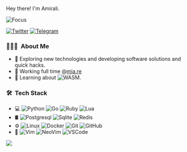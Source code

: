 Hey there! I'm Amirali.

![Focus](https://img.shields.io/badge/Focus-Backend-brightgreen)

<a href="https://twitter.com/eilarima" target="_blank"><img src="https://img.shields.io/badge/-Twitter-1da1f2?style=flat&labelColor=1da1f2&logo=twitter&logoColor=white" alt="Twitter"></a>
<a href="https://t.me/eilarima" target="_blank"><img src="https://img.shields.io/badge/-Telegram-2CA5E0?style=flat&labelColor=2CA5E0&logo=telegram&logoColor=white" alt="Telegram"></a>

<h3> 👨🏻‍💻 &nbsp;About Me </h3>

- 🤔 Exploring new technologies and developing software solutions and quick hacks.
- 💼 Working full time @[mia.re](https://mia.re)
- 🌱 Learning about ![WASM](https://img.shields.io/badge/-WebAssembly-333333?style=flat&logo=webassembly&logoColor=654ff0).

<h3> 🛠 &nbsp;Tech Stack</h3>

- 💻
  ![Python](https://img.shields.io/badge/-Python-333333?style=flat&logo=python)
  ![Go](https://img.shields.io/badge/-Go-333333?style=flat&logo=go&logoColor=38f8ff)
  ![Ruby](https://img.shields.io/badge/-Ruby-333333?style=flat&logo=ruby&logoColor=cc0000)
  ![Lua](https://img.shields.io/badge/-Lua-333333?style=flat&logo=lua&logoColor=010180)
- 🛢
  ![Postgresql](https://img.shields.io/badge/-Postgresql-333333?style=flat&logo=postgresql&logoColor=316192)
  ![Sqlite](https://img.shields.io/badge/-Sqlite-333333?style=flat&logo=sqlite)
  ![Redis](https://img.shields.io/badge/-Redis-333333?style=flat&logo=redis)
- ⚙️
  ![Linux](https://img.shields.io/badge/-Linux-333333?style=flat&logo=linux)
  ![Docker](https://img.shields.io/badge/-Dcoker-333333?style=flat&logo=docker)
  ![Git](https://img.shields.io/badge/-Git-333333?style=flat&logo=git)
  ![GitHub](https://img.shields.io/badge/-GitHub-333333?style=flat&logo=github)
- 🔧
  ![Vim](https://img.shields.io/badge/-Vim-333333?style=flat&logo=vim&logoColor=00b012)
  ![NeoVim](https://img.shields.io/badge/-NeoVim-333333?style=flat&logo=neovim&logoColor=8fff6d)
  ![VSCode](https://img.shields.io/badge/-VSCode-333333?style=flat&logo=visualstudiocode&logoColor=277dff)

<img src="https://github-readme-stats.vercel.app/api?username=amirali&theme=nord&show_icons=true" />

